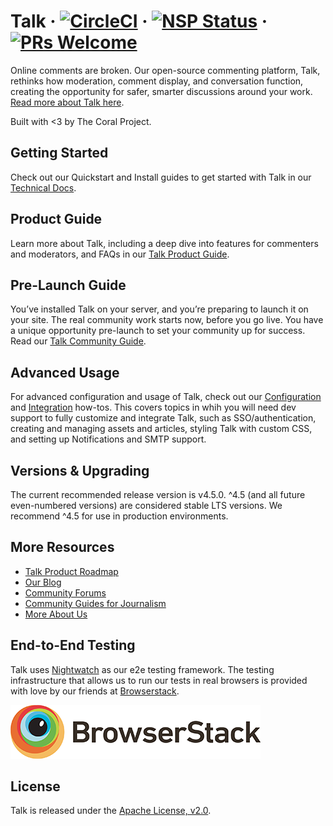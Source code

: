 # Talk &middot; [![CircleCI](https://circleci.com/gh/coralproject/talk.svg?style=svg)](https://circleci.com/gh/coralproject/talk) &middot; [![NSP Status](https://nodesecurity.io/orgs/coralproject/projects/7bd7d26c-47ed-4a5f-8c4a-b919bf1c2946/badge)](https://nodesecurity.io/orgs/coralproject/projects/7bd7d26c-47ed-4a5f-8c4a-b919bf1c2946) &middot; [![PRs Welcome](https://img.shields.io/badge/PRs-welcome-brightgreen.svg)](CONTRIBUTING.md#pull-requests)

Online comments are broken. Our open-source commenting platform, Talk, rethinks how moderation, comment display, and conversation function, creating the opportunity for safer, smarter discussions around your work. [Read more about Talk here](https://coralproject.net/products/talk.html).

Built with <3 by The Coral Project.

## Getting Started

Check out our Quickstart and Install guides to get started with Talk in our [Technical Docs](https://docs.coralproject.net/talk/).

## Product Guide

Learn more about Talk, including a deep dive into features for commenters and moderators, and FAQs in our [Talk Product Guide](https://docs.coralproject.net/talk/how-talk-works).

## Pre-Launch Guide

You’ve installed Talk on your server, and you’re preparing to launch it on your site. The real community work starts now, before you go live. You have a unique opportunity pre-launch to set your community up for success. Read our [Talk Community Guide](https://blog.coralproject.net/youve-installed-talk-now-what/).

## Advanced Usage

For advanced configuration and usage of Talk, check out our [Configuration](https://docs.coralproject.net/talk/advanced-configuration/) and [Integration](https://docs.coralproject.net/talk/integrating/authentication/) how-tos. This covers topics in whih you will need dev support to fully customize and integrate Talk, such as SSO/authentication, creating and managing assets and articles, styling Talk with custom CSS, and setting up Notifications and SMTP support.

## Versions & Upgrading

The current recommended release version is v4.5.0. ^4.5 (and all future even-numbered versions) are considered stable LTS versions. We recommend ^4.5 for use in production environments. 

## More Resources

- [Talk Product Roadmap](https://www.pivotaltracker.com/n/projects/1863625)
- [Our Blog](https://blog.coralproject.net/)
- [Community Forums](https://community.coralproject.net/)
- [Community Guides for Journalism](https://guides.coralproject.net/)
- [More About Us](https://coralproject.net/)

## End-to-End Testing

Talk uses [Nightwatch](http://nightwatchjs.org/) as our e2e testing framework. The testing infrastructure that allows us to run our tests in real browsers is provided with love by our friends at [Browserstack](https://browserstack.com).

[![Browserstack](/public/img/browserstack_logo.png)](https://browserstack.com)

## License

Talk is released under the [Apache License, v2.0](/LICENSE).

